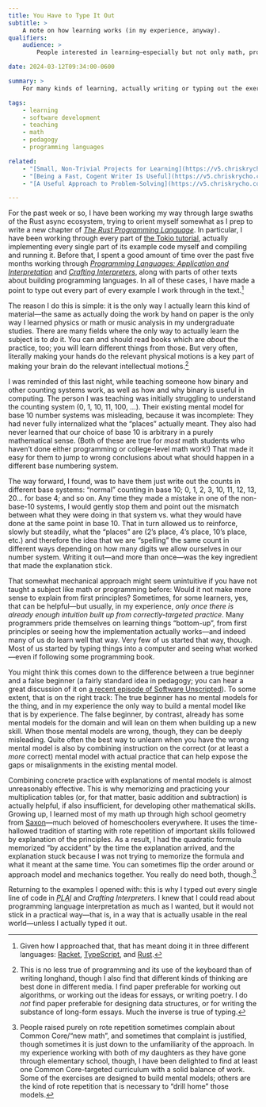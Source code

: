 ```yaml
---
title: You Have to Type It Out
subtitle: >
    A note on how learning works (in my experience, anyway).
qualifiers:
    audience: >
        People interested in learning—especially but not only math, programming languages, music, or engineering.

date: 2024-03-12T09:34:00-0600

summary: >
    For many kinds of learning, actually writing or typing out the exercises is an essential part of internalizing a mental model. You cannot skip it!

tags:
    - learning
    - software development
    - teaching
    - math
    - pedagogy
    - programming languages

related:
    - "[Small, Non-Trivial Projects for Learning](https://v5.chriskrycho.com/journal/small-non-trivial-projects-for-learning/)"
    - "[Being a Fast, Cogent Writer Is Useful](https://v5.chriskrycho.com/journal/writing-productivity/)"
    - "[A Useful Approach to Problem-Solving](https://v5.chriskrycho.com/journal/a-useful-approach-to-problem-solving/)"

---
```


For the past week or so, I have been working my way through large swaths of the Rust async ecosystem, trying to orient myself somewhat as I prep to write a new chapter of [<cite>The Rust Programming Language</cite>][trpl]. In particular, I have been working through every part of [the Tokio tutorial][tokio], actually implementing every single part of its example code myself and compiling and running it. Before that, I spent a good amount of time over the past five months working through [<cite>Programming Languages: Application and Interpretation</cite>][plai] and [<cite>Crafting Interpreters</cite>][ci], along with parts of other texts about building programming languages. In all of these cases, I have made a point to type out every part of every example I work through in the text.[^langs]

[trpl]: https://doc.rust-lang.org/book/
[tokio]: https://tokio.rs/tokio/tutorial
[plai]: https://www.plai.org
[ci]: https://craftinginterpreters.com

The reason I do this is simple: it is the only way I actually learn this kind of material—the same as actually doing the work by hand on paper is the only way I learned physics or math or music analysis in my undergraduate studies. There are many fields where the only way to actually learn the subject is to *do* it. You can and should read books which are *about* the practice, too; you will learn different things from those. But very often, literally making your hands do the relevant physical motions is a key part of making your brain do the relevant intellectual motions.[^keyboard]

I was reminded of this last night, while teaching someone how binary and other counting systems work, as well as how and why binary is useful in computing. The person I was teaching was initially struggling to understand the counting system (0, 1, 10, 11, 100, …). Their existing mental model for base 10 number systems was misleading, because it was incomplete: They had never fully internalized what the “places” actually meant. They also had never learned that our choice of base 10 is arbitrary in a purely mathematical sense. (Both of these are true for *most* math students who haven’t done either programming or college-level math work!) That made it easy for them to jump to wrong conclusions about what should happen in a different base numbering system.

The way forward, I found, was to have them just write out the counts in different base systems: “normal” counting in base 10; 0, 1, 2, 3, 10, 11, 12, 13, 20… for base 4; and so on. Any time they made a mistake in one of the non-base-10 systems, I would gently stop them and point out the mismatch between what they were doing in that system vs. what they would have done at the same point in base 10. That in turn allowed us to reinforce, slowly but steadily, what the “places” are (2’s place, 4’s place, 10’s place, etc.) and therefore the idea that we are “spelling” the same count in different ways depending on how many digits we allow ourselves in our number system. Writing it out—and more than once—was the key ingredient that made the explanation stick.

That somewhat mechanical approach might seem unintuitive if you have not taught a subject like math or programming before: Would it not make more sense to explain from first principles? Sometimes, for some learners, yes, that can be helpful—but usually, in my experience, *only once there is already enough intuition built up from correctly-targeted practice*. Many programmers pride themselves on learning things “bottom-up”, from first principles or seeing how the implementation actually works—and indeed many of us do learn well that way. Very few of us started that way, though. Most of us started by typing things into a computer and seeing what worked—even if following some programming book.

You might think this comes down to the difference between a true beginner and a false beginner (a fairly standard idea in pedagogy; you can hear a great discussion of it on [a recent episode of Software Unscripted][su]). To some extent, that is on the right track: The true beginner has no mental models for the thing, and in my experience the only way to build a mental model like that is by experience. The false beginner, by contrast, already has some mental models for the domain and will lean on them when building up a new skill. When those mental models are wrong, though, they can be deeply misleading. Quite often the best way to unlearn when you have the wrong mental model is also by combining instruction on the correct (or at least a *more* correct) mental model with actual practice that can help expose the gaps or misalignments in the existing mental model.

[su]: https://pod.link/1602572955/episode/7de37354dfa00eb3308e523467f410aa

Combining concrete practice with explanations of mental models is almost unreasonably effective. This is why memorizing and practicing your multiplication tables (or, for that matter, basic addition and subtraction) is actually helpful, if also insufficient, for developing other mathematical skills. Growing up, I learned most of my math up through high school geometry from [Saxon][saxon]—much beloved of homeschoolers everywhere. It uses the time-hallowed tradition of starting with rote repetition of important skills followed by explanation of the principles. As a result, I had the quadratic formula memorized “by accident” by the time the explanation arrived, and the explanation stuck because I was not trying to memorize the formula and what it meant at the same time. You can sometimes flip the order around or approach model and mechanics together. You really do need both, though.[^common-core]

[saxon]: https://www.hmhco.com/programs/saxon-math

Returning to the examples I opened with: this is why I typed out every single line of code in <cite><abbr title="Programming Languages: Application and Interpretation">PLAI</abbr></cite> and <cite>Crafting Interpreters</cite>. I knew that I could read about programming language interpretation as much as I wanted, but it would not stick in a practical way—that is, in a way that is actually usable in the real world—unless I actually typed it out.

[^langs]: Given how I approached that, that has meant doing it in three different languages: [Racket][racket], [TypeScript][ts], and [Rust][rust].

[racket]: https://racket-lang.org
[ts]: https://www.typescriptlang.org
[rust]: https://www.rust-lang.org

[^keyboard]: This is no less true of programming and its use of the keyboard than of writing longhand, though I also find that different kinds of thinking are best done in different media. I find paper preferable for working out algorithms, or working out the ideas for essays, or writing poetry. I do *not* find paper preferable for designing data structures, or for writing the substance of long-form essays. Much the inverse is true of typing.

[^common-core]: People raised purely on rote repetition sometimes complain about Common Core/“new math”, and sometimes that complaint is justified, though sometimes it is just down to the unfamiliarity of the approach. In my experience working with both of my daughters as they have gone through elementary school, though, I have been delighted to find at least one Common Core-targeted curriculum with a solid balance of work. Some of the exercises are designed to build mental models; others are the kind of rote repetition that is necessary to “drill home” those models.
